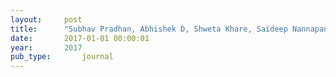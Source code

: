 ```yaml
---
layout:     post
title:      "Subhav Pradhan, Abhishek D, Shweta Khare, Saideep Nannapaneni, Aniruddha Gokhale, Sankaran Mahadevan, Douglas C. Schmidt, and Martin Lehofer. Chariot: a holistic, goal driven orchestration solution for resilient iot applications. ACM Transactions on Cyber-Physical Systems, 2017."
date:       2017-01-01 00:00:01
year:       2017
pub_type:       journal
---
```

